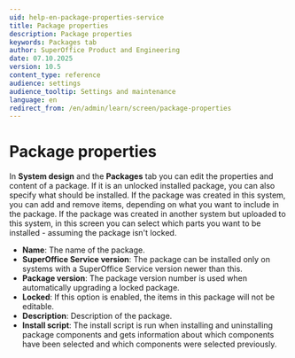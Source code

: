 ```yaml
---
uid: help-en-package-properties-service
title: Package properties
description: Package properties
keywords: Packages tab
author: SuperOffice Product and Engineering
date: 07.10.2025
version: 10.5
content_type: reference
audience: settings
audience_tooltip: Settings and maintenance
language: en
redirect_from: /en/admin/learn/screen/package-properties
---
```


# Package properties

In <i class="ph ph-selection-all" aria-hidden="true"></i> **System design** and the **Packages** tab you can edit the properties and content of a package. If it is an unlocked installed package, you can also specify what should be installed. If the package was created in this system, you can add and remove items, depending on what you want to include in the package. If the package was created in another system but uploaded to this system, in this screen you can select which parts you want to be installed - assuming the package isn't locked.

* **Name**: The name of the package.
* **SuperOffice Service version**: The package can be installed only on systems with a SuperOffice Service version newer than this.
* **Package version**: The package version number is used when automatically upgrading a locked package.
* **Locked**: If this option is enabled, the items in this package will not be editable.
* **Description**: Description of the package.
* **Install script**: The install script is run when installing and uninstalling package components and gets information about which components have been selected and which components were selected previously.
